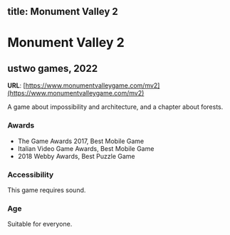 title: Monument Valley 2
---
# Monument Valley 2
## ustwo games, 2022

**URL**: [https://www.monumentvalleygame.com/mv2](https://www.monumentvalleygame.com/mv2)

A game about impossibility and architecture, and a chapter about forests.

### Awards

* The Game Awards 2017, Best Mobile Game
* Italian Video Game Awards, Best Mobile Game
* 2018 Webby Awards, Best Puzzle Game

### Accessibility
This game requires sound.

### Age
Suitable for everyone.